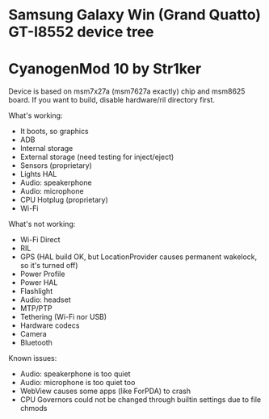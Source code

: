 # Samsung Galaxy Win (Grand Quatto) GT-I8552 device tree
# CyanogenMod 10 by Str1ker

Device is based on msm7x27a (msm7627a exactly) chip and msm8625 board.
If you want to build, disable hardware/ril directory first.

What's working:
- It boots, so graphics
- ADB
- Internal storage
- External storage (need testing for inject/eject)
- Sensors (proprietary)
- Lights HAL
- Audio: speakerphone
- Audio: microphone
- CPU Hotplug (proprietary)
- Wi-Fi

What's not working:
- Wi-Fi Direct
- RIL
- GPS (HAL build OK, but LocationProvider causes permanent wakelock, so it's turned off)
- Power Profile
- Power HAL
- Flashlight
- Audio: headset
- MTP/PTP
- Tethering (Wi-Fi nor USB)
- Hardware codecs
- Camera
- Bluetooth

Known issues:
- Audio: speakerphone is too quiet
- Audio: microphone is too quiet too
- WebView causes some apps (like ForPDA) to crash
- CPU Governors could not be changed through builtin settings due to file chmods